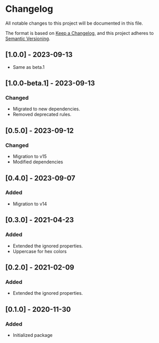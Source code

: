 # Changelog
All notable changes to this project will be documented in this file.

The format is based on [Keep a Changelog](https://keepachangelog.com/en/1.0.0/),
and this project adheres to [Semantic Versioning](https://semver.org/spec/v2.0.0.html).

## [1.0.0] - 2023-09-13

* Same as beta.1

## [1.0.0-beta.1] - 2023-09-13

### Changed
* Migrated to new dependencies.
* Removed deprecated rules.

## [0.5.0] - 2023-09-12

### Changed
* Migration to v15
* Modified dependencies

## [0.4.0] - 2023-09-07

### Added
* Migration to v14

## [0.3.0] - 2021-04-23

### Added
* Extended the ignored properties.
* Uppercase for hex colors

## [0.2.0] - 2021-02-09

### Added
* Extended the ignored properties.

## [0.1.0] - 2020-11-30

### Added
* Initialized package
